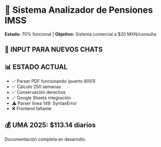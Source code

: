 # 🏥 Sistema Analizador de Pensiones IMSS

**Estado:** 70% funcional | **Objetivo:** Sistema comercial a $20 MXN/consulta

## 🎯 INPUT PARA NUEVOS CHATS
## 📊 ESTADO ACTUAL
- ✅ Parser PDF funcionando (puerto 8001)
- ✅ Cálculo 250 semanas
- ✅ Conservación derechos
- ✅ Google Sheets integración  
- ⚠️ Parser línea 149: SyntaxError
- ❌ Frontend faltante

## 💰 UMA 2025: $113.14 diarios

Documentación completa en desarrollo.
